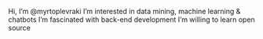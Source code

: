 
Hi, I’m @myrtoplevraki
I’m interested in data mining, machine learning & chatbots 
I’m fascinated with back-end development
I’m willing to learn open source
